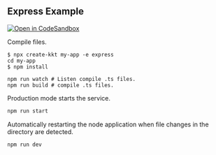 Express Example
---

[![Open in CodeSandbox](https://img.shields.io/badge/Open%20in-CodeSandbox-blue?logo=codesandbox)](https://codesandbox.io/s/github/jaywcjlove/tsbb/tree/master/example/express)

Compile files.

```shell
$ npx create-kkt my-app -e express
cd my-app
$ npm install

npm run watch # Listen compile .ts files.
npm run build # compile .ts files.
```

Production mode starts the service.

```bash
npm run start
```

Automatically restarting the node application when file changes in the directory are detected.

```bash
npm run dev 
```